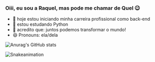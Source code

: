 ### Oiii, eu sou a Raquel, mas pode me chamar de Quel 😉


- 🔭 hoje estou iniciando minha carreira profissional como back-end
- 🌱 estou estudando Python
- 👯 acredito que: juntos podemos transformar o mundo!
- 😄 Pronouns: ela/dela

![Anurag's GitHub stats](https://github-readme-stats.vercel.app/api?username=queelgomes&theme=dracula&bg_color=00000000&locale=pt-Br&border_radius=17&hide=contribs)


![Snakeanimation](https://github.com/queelgomes/queelgomes/blob/output/github-contribution-grid-snake.svg)
